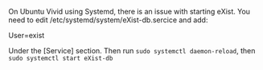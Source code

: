 On Ubuntu Vivid using Systemd, there is an issue with starting eXist. You need to edit /etc/systemd/system/eXist-db.sercice and add:

User=exist

Under the [Service] section. Then run `sudo systemctl daemon-reload`, then `sudo systemctl start eXist-db`
